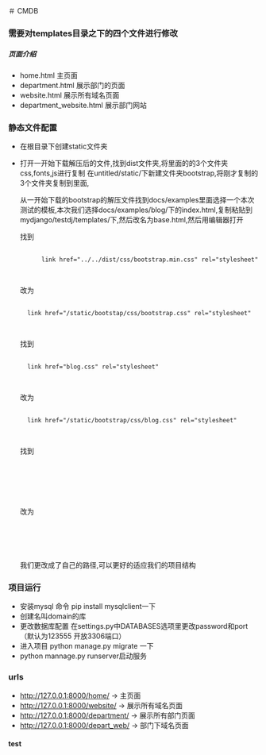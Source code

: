 ＃ CMDB
### 需要对templates目录之下的四个文件进行修改
##### 页面介绍
 - home.html   主页面
 - department.html 展示部门的页面
 - website.html 展示所有域名页面
 - department_website.html 展示部门网站

### 静态文件配置
- 在根目录下创建static文件夹
- 打开一开始下载解压后的文件,找到dist文件夹,将里面的的3个文件夹css,fonts,js进行复制
    在untitled/static/下新建文件夹bootstrap,将刚才复制的3个文件夹复制到里面,

    从一开始下载的bootstrap的解压文件找到docs/examples里面选择一个本次测试的模板,本次我们选择docs/examples/blog/下的index.html,复制粘贴到mydjango/testdj/templates/下,然后改名为base.html,然后用编辑器打开

    找到
    <pre>
    <code>
        link href="../../dist/css/bootstrap.min.css" rel="stylesheet"
    </code>
    </pre>
    改为
    <pre>
    <code>
    link href="/static/bootstap/css/bootstrap.css" rel="stylesheet"
    </code>
    </pre>

    找到
    <pre>
    <code>
    link href="blog.css" rel="stylesheet"
    </code>
    </pre>
    改为
    <pre>
    <code>
    link href="/static/bootstrap/css/blog.css" rel="stylesheet"
    </code>
    </pre>
    找到
    <pre>
    <code>
    <script src="../../dist/js/bootstrap.min.js"></script>
    </code>
    </pre>
    改为
    <pre>
    <code>
    <script src="/static/bootstrap/js/bootstrap.js"></script>
    </code>
    </pre>
    我们更改成了自己的路径,可以更好的适应我们的项目结构
    
### 项目运行
- 安装mysql 命令 pip install mysqlclient一下
- 创建名叫domain的库
- 更改数据库配置 在settings.py中DATABASES选项里更改password和port  （默认为123555 开放3306端口）
- 进入项目 python manage.py migrate 一下
- python mannage.py runserver启动服务

### urls
- http://127.0.0.1:8000/home/  ->  主页面
- http://127.0.0.1:8000/website/  ->  展示所有域名页面
- http://127.0.0.1:8000/department/  ->  展示所有部门页面
- http://127.0.0.1:8000/depart_web/  ->  部门下域名页面

#### test
